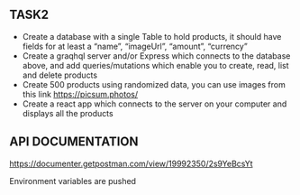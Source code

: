 ## TASK2

- Create a database with a single Table to hold products, it should have fields for at least a “name”, “imageUrl”, “amount”, “currency”
- Create a graqhql server and/or Express which connects to the database above, and add queries/mutations which enable you to create, read, list and delete products
- Create 500 products using randomized data, you can use images from this link https://picsum.photos/
- Create a react app which connects to the server on your computer and displays all the products

## API DOCUMENTATION

https://documenter.getpostman.com/view/19992350/2s9YeBcsYt



Environment variables are pushed
